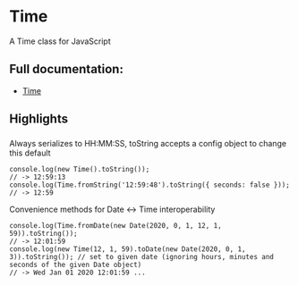 # Time

A Time class for JavaScript

## Full documentation:
* [Time](https://github.com/cdellacqua/time/blob/master/docs/classes/time.md)

## Highlights

###
Always serializes to HH:MM:SS, toString accepts a config object to change this default

```
console.log(new Time().toString());
// -> 12:59:13
console.log(Time.fromString('12:59:48').toString({ seconds: false }));
// -> 12:59
```

Convenience methods for Date <-> Time interoperability

```
console.log(Time.fromDate(new Date(2020, 0, 1, 12, 1, 59)).toString());
// -> 12:01:59
console.log(new Time(12, 1, 59).toDate(new Date(2020, 0, 1, 3)).toString()); // set to given date (ignoring hours, minutes and seconds of the given Date object)
// -> Wed Jan 01 2020 12:01:59 ...
```
